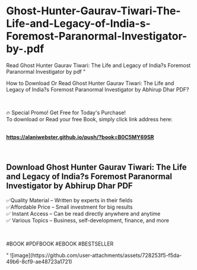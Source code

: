 # Ghost-Hunter-Gaurav-Tiwari-The-Life-and-Legacy-of-India-s-Foremost-Paranormal-Investigator-by-.pdf
Read Ghost Hunter Gaurav Tiwari: The Life and Legacy of India?s Foremost Paranormal Investigator by  pdf
"<p>How to Download Or Read Ghost Hunter Gaurav Tiwari: The Life and Legacy of India?s Foremost Paranormal Investigator by Abhirup Dhar PDF?</p>
<p>&nbsp;</p>
<p>&#128293;  Special Promo! Get Free for Today's Purchase!<br />To download or Read your free Book, simply click link address here:&nbsp;<br />&nbsp;</p>
<p><a href=""https://alaniwebster.github.io/push/?book=B0C5MY69SR""><strong>https://alaniwebster.github.io/push/?book=B0C5MY69SR</strong></a></p>
<p>&nbsp;</p>
<h2>Download Ghost Hunter Gaurav Tiwari: The Life and Legacy of India?s Foremost Paranormal Investigator by Abhirup Dhar PDF</h2>
<p>&#x2705;Quality Material &ndash; Written by experts in their fields<br />&#x2705;Affordable Price &ndash; Small investment for big results<br />&#x2705; Instant Access &ndash; Can be read directly anywhere and anytime<br />&#x2705; Various Topics &ndash; Business, self-development, finance, and more</p>
<p>&nbsp;</p>
<p>#BOOK #PDFBOOK #EBOOK #BESTSELLER</p>
"
![image](https://github.com/user-attachments/assets/728253f5-f5da-49b6-8cf9-ae48723a1721)

